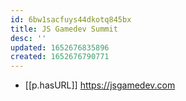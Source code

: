 ```yaml
---
id: 6bw1sacfuys44dkotq845bx
title: JS Gamedev Summit
desc: ''
updated: 1652676835896
created: 1652676790771
---
```



- [[p.hasURL]]  https://jsgamedev.com
